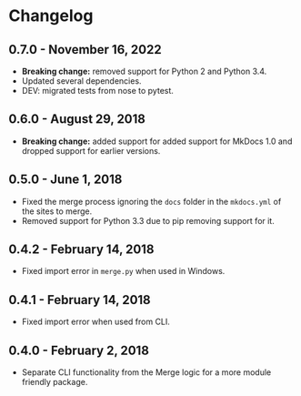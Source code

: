 # Changelog

## 0.7.0 - November 16, 2022
- **Breaking change:** removed support for Python 2 and Python 3.4.
- Updated several dependencies.
- DEV: migrated tests from nose to pytest.

## 0.6.0 - August 29, 2018
- **Breaking change:** added support for added support for MkDocs 1.0 and dropped support for earlier versions.

## 0.5.0 - June 1, 2018
- Fixed the merge process ignoring the `docs` folder in the `mkdocs.yml` of the
  sites to merge.
- Removed support for Python 3.3 due to pip removing support for it.

## 0.4.2 - February 14, 2018
- Fixed import error in `merge.py` when used in Windows.

## 0.4.1 - February 14, 2018
- Fixed import error when used from CLI.

## 0.4.0 - February 2, 2018
- Separate CLI functionality from the Merge logic for a more module friendly package.
